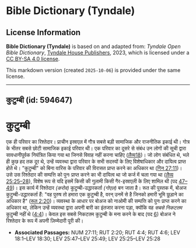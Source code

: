 # Bible Dictionary (Tyndale)

## License Information

**Bible Dictionary (Tyndale)** is based on and adapted from: _Tyndale Open Bible Dictionary_, [Tyndale House Publishers](https://tyndaleopenresources.com/), 2023, which is licensed under a [CC BY-SA 4.0 license](https://creativecommons.org/licenses/by-sa/4.0/legalcode.en).

This markdown version (created `2025-10-06`) is provided under the same license.



--------------------------------

## कुटुम्बी (id: 594647)

कुटुम्बी
========

एक ही परिवार का रिश्तेदार। प्राचीन इस्राएल में गौत्र सबसे बड़ी सामाजिक और राजनीतिक इकाई थी। गोत्र के भीतर सबसे छोटी सामाजिक इकाई परिवार थी। एक परिवार का दूसरे से संबंध उन लोगों की सूची द्वारा सावधानीपूर्वक नियंत्रित किया गया था जिनसे विवाह नहीं करना चाहिए ([लैव्य18](https://ref.ly/Lev18:1-Lev18:30))। जो लोग संबंधित थे, भले ही कुछ हद तक दूर थे, उन्हें व्यवस्था द्वारा परिवार के सभी सदस्यों के लिए विशेषाधिकार और दायित्व प्राप्त होते थे। "कुटुम्बी" को बिना वारिस के परिवार की विरासत प्राप्त करने का अधिकार था ([गिन 27:11](https://ref.ly/Num27:11))। उसे उस रिश्तेदार की सम्पत्ति को पुनः प्राप्त करने का भी दायित्व था जो कर्ज में चला गया था ([लैव्य 25:25–28](https://ref.ly/Lev25:25-Lev25:28)), विशेष रूप से यदि इसमें किसी की गुलामी किसी गैर\-इस्राएली के लिए शामिल थी (पद [47–49](https://ref.ly/Lev25:47-Lev25:49))। इस कार्य में रिश्तेदार *(*करोव*)* कुटुम्बी\-उद्धारकर्ता *(*गोएल*)* बन जाता है। रूत की पुस्तक में, बोअज कुटुम्बी\-उद्धारकर्ता हैं: "वह पुरुष तो हमारा एक कुटुम्बी है, वरन् उनमें से है जिनको हमारी भूमि छुड़ाने का अधिकार है" ([रूत 2:20](https://ref.ly/Ruth2:20))। व्यवस्था के आधार पर बोअज को नाओमी की सम्पत्ति को पुनः प्राप्त करने का अधिकार था, लेकिन उन्हें व्यवस्था द्वारा अपनी बारी का इंतजार करना पड़ा, क्योंकि वह *सबसे निकटतम* कुटुम्बी नहीं थे ([4:4](https://ref.ly/Ruth4:4))। केवल इस सबसे निकटतम कुटुम्बी के मना करने के बाद (पद [6](https://ref.ly/Ruth4:6)) बोअज ने रिश्तेदार के रूप में अपनी ज़िम्मेदारी पूरी की।

* **Associated Passages:** NUM 27:11; RUT 2:20; RUT 4:4; RUT 4:6; LEV 18:1–LEV 18:30; LEV 25:47–LEV 25:49; LEV 25:25–LEV 25:28


